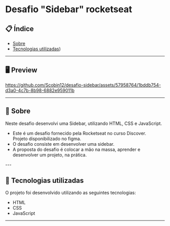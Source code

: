 # Desafio "Sidebar" rocketseat

## 📋 Índice

- [Sobre](#-Sobre)
- [Tecnologias utilizadas](#-Tecnologias-utilizadas))

---

## 🖥 Preview 

https://github.com/Scobin12/desafio-sidebar/assets/57958764/1bddb754-d3a0-4c7b-8b98-6882e959011b

---

## 📖 Sobre 

Neste desafio desenvolvi uma Sidebar, utilizando HTML, CSS e JavaScript.<br>

<ul>
  <li>
    Este é um desafio fornecido pela Rocketseat no curso Discover. 
    <br>
    Projeto disponibilizado no figma.
  </li>
  <li>
    O desafio consiste em desenvolver uma sidebar.
  </li>
  <li>
    A proposta do desafio é colocar a mão na massa, aprender e desenvolver um projeto, na prática.
  </li>
</ul>
--- 

## 🚀 Tecnologias utilizadas

O projeto foi desenvolvido utilizando as seguintes tecnologias:

- HTML
- CSS
- JavaScript
  
--- 
